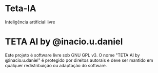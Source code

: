 # Teta-IA
Inteligência artificial livre

# TETA AI by @inacio.u.daniel

Este projeto é software livre sob GNU GPL v3.
O nome "TETA AI by @inacio.u.daniel" é protegido por direitos autorais e deve
ser mantido em qualquer redistribuição ou adaptação do software.


